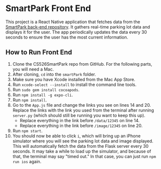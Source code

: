 # SmartPark Front End

This project is a React Native application that fetches data from the [SmartPark back-end repository](https://github.com/ParjanAmeen/SmartPark-BackEnd). It gathers real-time parking lot data and displays it for the user. The app periodically updates the data every 30 seconds to ensure the user has the most current information.

## How to Run Front End

1. Clone the CS526SmartPark repo from GitHub. For the following parts, you will need a Mac.
2. After cloning, `cd` into the `smartPark` folder.
3. Make sure you have Xcode installed from the Mac App Store.
4. Run `xcode-select --install` to install the command line tools.
5. Run `sudo gem install cocoapods`.
6. Run `npm install -g expo-cli`.
7. Run `npm install`.
8. Go to the `App.js` file and change the links you see on lines 14 and 20. Replace the links with the link you used from the terminal after running `server.py` (which should still be running you want to keep this up).
   - Replace everything in the link before `/data/12345` on line 14.
   - Replace everything in the link before `/image/12345` on line 20.
9. Run `npm start`.
10. You should now be able to click `i`, which will bring up an iPhone simulator where you will see the parking lot data and image displayed. This will automatically fetch the data from the Flask server every 30 seconds. It may take a while to load up the simulator, and because of that, the terminal may say "timed out." In that case, you can just run `npm run ios` again.
